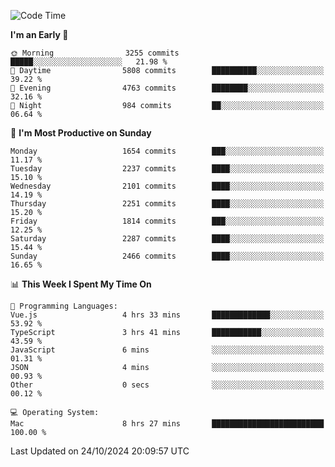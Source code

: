 <!--START_SECTION:waka-->
![Code Time](http://img.shields.io/badge/Code%20Time-4%2C455%20hrs%2040%20mins-blue)

**I'm an Early 🐤** 

```text
🌞 Morning                3255 commits        █████░░░░░░░░░░░░░░░░░░░░   21.98 % 
🌆 Daytime                5808 commits        ██████████░░░░░░░░░░░░░░░   39.22 % 
🌃 Evening                4763 commits        ████████░░░░░░░░░░░░░░░░░   32.16 % 
🌙 Night                  984 commits         ██░░░░░░░░░░░░░░░░░░░░░░░   06.64 % 
```
📅 **I'm Most Productive on Sunday** 

```text
Monday                   1654 commits        ███░░░░░░░░░░░░░░░░░░░░░░   11.17 % 
Tuesday                  2237 commits        ████░░░░░░░░░░░░░░░░░░░░░   15.10 % 
Wednesday                2101 commits        ████░░░░░░░░░░░░░░░░░░░░░   14.19 % 
Thursday                 2251 commits        ████░░░░░░░░░░░░░░░░░░░░░   15.20 % 
Friday                   1814 commits        ███░░░░░░░░░░░░░░░░░░░░░░   12.25 % 
Saturday                 2287 commits        ████░░░░░░░░░░░░░░░░░░░░░   15.44 % 
Sunday                   2466 commits        ████░░░░░░░░░░░░░░░░░░░░░   16.65 % 
```


📊 **This Week I Spent My Time On** 

```text
💬 Programming Languages: 
Vue.js                   4 hrs 33 mins       █████████████░░░░░░░░░░░░   53.92 % 
TypeScript               3 hrs 41 mins       ███████████░░░░░░░░░░░░░░   43.59 % 
JavaScript               6 mins              ░░░░░░░░░░░░░░░░░░░░░░░░░   01.31 % 
JSON                     4 mins              ░░░░░░░░░░░░░░░░░░░░░░░░░   00.93 % 
Other                    0 secs              ░░░░░░░░░░░░░░░░░░░░░░░░░   00.12 % 

💻 Operating System: 
Mac                      8 hrs 27 mins       █████████████████████████   100.00 % 
```


 Last Updated on 24/10/2024 20:09:57 UTC
<!--END_SECTION:waka-->
